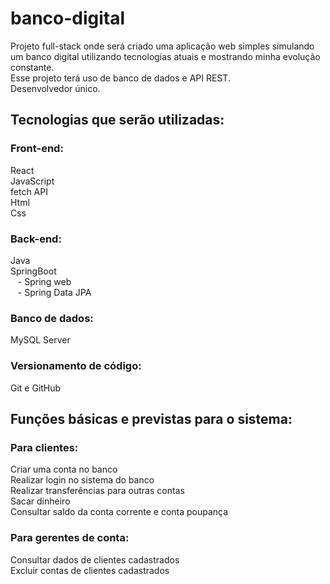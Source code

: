 # banco-digital
Projeto full-stack onde será criado uma aplicação web simples simulando um banco digital utilizando tecnologias atuais e mostrando minha evolução constante.
<br>
Esse projeto terá uso de banco de dados e API REST. <br>
Desenvolvedor único.
<H2> Tecnologias que serão utilizadas: </H2>
<H3> Front-end: </H3>
React <br>
JavaScript <br>
fetch API <br>
Html <br>
Css
<H3> Back-end: </H3>
Java <br>
SpringBoot <br>
  &nbsp;&nbsp; - Spring web <br>
  &nbsp;&nbsp; - Spring Data JPA
<H3> Banco de dados: </H3>
MySQL Server
<H3> Versionamento de código: </H3>
Git e GitHub
<H2> Funções básicas e previstas para o sistema: </H2>
<H3> Para clientes: </H3>
Criar uma conta no banco <br>
Realizar login no sistema do banco <br>
Realizar transferências para outras contas <br>
Sacar dinheiro <br>
Consultar saldo da conta corrente e conta poupança
<H3> Para gerentes de conta: </H3>
Consultar dados de clientes cadastrados <br>
Excluir contas de clientes cadastrados
